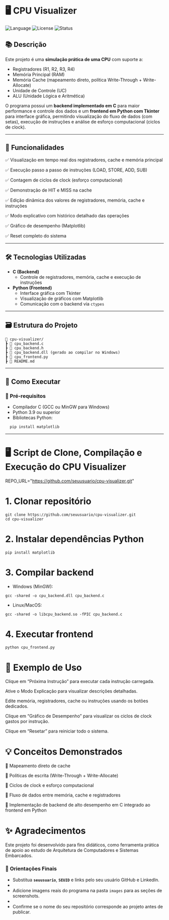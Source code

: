 # 🖥️ CPU Visualizer

![Language](https://img.shields.io/badge/Language-C%20%26%20Python-blue)
![License](https://img.shields.io/badge/License-MIT-green)
![Status](https://img.shields.io/badge/Status-Ativo-success)

## 📚 Descrição

Este projeto é uma **simulação prática de uma CPU** com suporte a:

- Registradores (R1, R2, R3, R4)
- Memória Principal (RAM)
- Memória Cache (mapeamento direto, política Write-Through + Write-Allocate)
- Unidade de Controle (UC)
- ALU (Unidade Lógica e Aritmética)

O programa possui um **backend implementado em C** para maior performance e controle dos dados e um **frontend em Python com Tkinter** para interface gráfica, permitindo visualização do fluxo de dados (com setas), execução de instruções e análise de esforço computacional (ciclos de clock).

---

## 🎯 Funcionalidades

✅ Visualização em tempo real dos registradores, cache e memória principal  

✅ Execução passo a passo de instruções (LOAD, STORE, ADD, SUB)  

✅ Contagem de ciclos de clock (esforço computacional)  

✅ Demonstração de HIT e MISS na cache  

✅ Edição dinâmica dos valores de registradores, memória, cache e instruções  

✅ Modo explicativo com histórico detalhado das operações  

✅ Gráfico de desempenho (Matplotlib)  

✅ Reset completo do sistema  

---

## 🛠️ Tecnologias Utilizadas

- **C (Backend)**
  - Controle de registradores, memória, cache e execução de instruções
- **Python (Frontend)**
  - Interface gráfica com Tkinter
  - Visualização de gráficos com Matplotlib
  - Comunicação com o backend via `ctypes`

---

## 🗃️ Estrutura do Projeto
```
📁 cpu-visualizer/
┣ 📄 cpu_backend.c
┣ 📄 cpu_backend.h
┣ 📄 cpu_backend.dll (gerado ao compilar no Windows)
┣ 📄 cpu_frontend.py
┣ 📄 README.md
```


---

## 🚀 Como Executar

### 🔧 Pré-requisitos

- Compilador C (GCC ou MinGW para Windows)
- Python 3.9 ou superior
- Bibliotecas Python:
```bash
  pip install matplotlib
```
---

# 🖥️ Script de Clone, Compilação e Execução do CPU Visualizer


REPO_URL="https://github.com/seuusuario/cpu-visualizer.git"

# 1. Clonar repositório
```
git clone https://github.com/seuusuario/cpu-visualizer.git
cd cpu-visualizer
```
# 2. Instalar dependências Python
```
pip install matplotlib
```
# 3. Compilar backend
- Windows (MinGW):
```
gcc -shared -o cpu_backend.dll cpu_backend.c
```
- Linux/MacOS:
```
gcc -shared -o libcpu_backend.so -fPIC cpu_backend.c
```

# 4. Executar frontend
```
python cpu_frontend.py
```

# 📝 Exemplo de Uso

Clique em “Próxima Instrução” para executar cada instrução carregada.

Ative o Modo Explicação para visualizar descrições detalhadas.

Edite memória, registradores, cache ou instruções usando os botões dedicados.

Clique em “Gráfico de Desempenho” para visualizar os ciclos de clock gastos por instrução.

Clique em “Resetar” para reiniciar todo o sistema.

# 💡 Conceitos Demonstrados

🔹 Mapeamento direto de cache

🔹 Políticas de escrita (Write-Through + Write-Allocate)

🔹 Ciclos de clock e esforço computacional

🔹 Fluxo de dados entre memória, cache e registradores

🔹 Implementação de backend de alto desempenho em C integrado ao frontend em Python

# ✨ Agradecimentos

Este projeto foi desenvolvido para fins didáticos, como ferramenta prática de apoio ao estudo de Arquitetura de Computadores e Sistemas Embarcados.


### 🔖 **Orientações Finais**

- Substitua **`seuusuario`**, **`SEUID`** e links pelo seu usuário GitHub e LinkedIn.
- 
- Adicione imagens reais do programa na pasta `images` para as seções de screenshots.
- 
- Confirme se o nome do seu repositório corresponde ao projeto antes de publicar.


